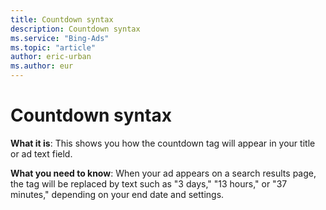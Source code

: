 ```yaml
---
title: Countdown syntax
description: Countdown syntax
ms.service: "Bing-Ads"
ms.topic: "article"
author: eric-urban
ms.author: eur
---
```


# Countdown syntax

**What it is**: This shows you how the countdown tag will appear in your title or ad text field.

**What you need to know**: When your ad appears on a search results page, the tag will be replaced by text such as "3 days," "13 hours," or "37 minutes," depending on your end date and settings.



